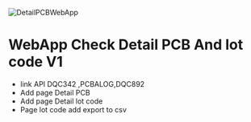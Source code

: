 
![DetailPCBWebApp](https://github.com/ThanawawEikQ/React_PCBA_Check/assets/114007549/a66ef38d-0d2b-4d8d-a19c-7c26233c167c)


# WebApp Check Detail PCB And lot code V1
* link API DQC342 ,PCBALOG,DQC892
* Add page Detail PCB
* Add page Detail lot code
* Page lot code add export to csv
   
